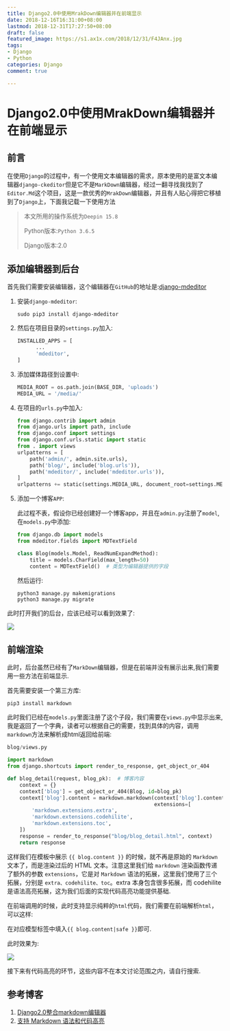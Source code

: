```yaml
---
title: Django2.0中使用MrakDown编辑器并在前端显示
date: 2018-12-16T16:31:00+08:00
lastmod: 2018-12-31T17:27:50+08:00
draft: false
featured_image: https://s1.ax1x.com/2018/12/31/F4JAnx.jpg
tags:
- Django
- Python
categories: Django
comment: true

---
```


# Django2.0中使用MrakDown编辑器并在前端显示

## 前言

在使用`Django`的过程中，有一个使用文本编辑器的需求，原本使用的是富文本编辑器`django-ckeditor`但是它不是`MarkDown`编辑器，经过一翻寻找我找到了`Editor.Md`这个项目，这是一款优秀的`MrakDown`编辑器，并且有人贴心得把它移植到了`Django`上，下面我记载一下使用方法

> 本文所用的操作系统为`Deepin 15.8`
>
> Python版本:`Python 3.6.5`
>
> Django版本:2.0

## 添加编辑器到后台

首先我们需要安装编辑器，这个编辑器在`GitHub`的地址是:[django-mdeditor](https://github.com/pylixm/django-mdeditor)

1. 安装`django-mdeditor`:

   ```shell
   sudo pip3 install django-mdeditor
   ```

2. 然后在项目目录的`settings.py`加入:

   ```python
   INSTALLED_APPS = [
         ...
         'mdeditor',
   ]
   ```

3. 添加媒体路径到设置中:

   ```python
   MEDIA_ROOT = os.path.join(BASE_DIR, 'uploads')
   MEDIA_URL = '/media/'
   ```

4. 在项目的`urls.py`中加入:

   ```python
   from django.contrib import admin
   from django.urls import path, include
   from django.conf import settings
   from django.conf.urls.static import static
   from . import views
   urlpatterns = [
       path('admin/', admin.site.urls),
       path('blog/', include('blog.urls')),
       path('mdeditor/', include('mdeditor.urls')),
   ]
   urlpatterns += static(settings.MEDIA_URL, document_root=settings.MEDIA_ROOT)
   
   ```

5. 添加一个博客`APP`:

   此过程不表，假设你已经创建好一个博客app，并且在`admin.py`注册了`model`,在`models.py`中添加:

   ```python
   from django.db import models
   from mdeditor.fields import MDTextField
   
   class Blog(models.Model, ReadNumExpandMethod):
       title = models.CharField(max_length=50)  
       content = MDTextField()  # 类型为编辑器提供的字段
   ```

   然后运行:

   ```shell
   python3 manage.py makemigrations
   python3 manage.py migrate
   ```

此时打开我们的后台，应该已经可以看到效果了:

![](https://i.loli.net/2018/12/02/5c03d6369d1ed.png)



## 前端渲染

此时，后台虽然已经有了`MarkDown`编辑器，但是在前端并没有展示出来,我们需要用一些方法在前端显示.

首先需要安装一个第三方库:

```shell
pip3 install markdown
```

此时我们已经在`models.py`里面注册了这个子段，我们需要在`views.py`中显示出来,我是返回了一个字典，读者可以根据自己的需要，找到具体的内容，调用`markdown`方法来解析成html返回给前端:

```python
blog/views.py

import markdown
from django.shortcuts import render_to_response, get_object_or_404

def blog_detail(request, blog_pk):  # 博客内容
    context = {}
    context['blog'] = get_object_or_404(Blog, id=blog_pk)
    context['blog'].content = markdown.markdown(context['blog'].content,
                                                extensions=[
        'markdown.extensions.extra',
        'markdown.extensions.codehilite',
        'markdown.extensions.toc',
    ])
    response = render_to_response("blog/blog_detail.html", context)  
    return response
```

这样我们在模板中展示 `{{ blog.content }}` 的时候，就不再是原始的 `Markdown` 文本了，而是渲染过后的 HTML 文本。注意这里我们给 `markdown` 渲染函数传递了额外的参数 `extensions`，它是对 `Markdown` 语法的拓展，这里我们使用了三个拓展，分别是 `extra、codehilite、toc`。extra 本身包含很多拓展，而 codehilite 是语法高亮拓展，这为我们后面的实现代码高亮功能提供基础.

在前端调用的时候，此时支持显示纯粹的`html`代码，我们需要在前端解析`html`，可以这样:

在对应模型标签中填入`{{ blog.content|safe }}`即可.

此时效果为:

![](https://i.loli.net/2018/12/02/5c03da977e1e0.png)



接下来有代码高亮的环节，这些内容不在本文讨论范围之内，请自行搜索.

## 参考博客

1. [Django2.0整合markdown编辑器](https://blog.csdn.net/King_Giji/article/details/80577482)
2. [支持 Markdown 语法和代码高亮](https://www.zmrenwu.com/post/11/)